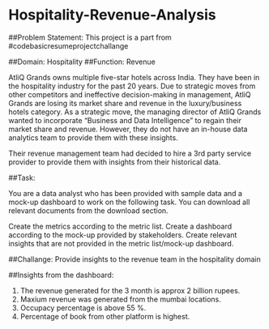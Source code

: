 # Hospitality-Revenue-Analysis

##Problem Statement:
This project is a part from #codebasicresumeprojectchallange

##Domain:  Hospitality       ##Function: Revenue

AtliQ Grands owns multiple five-star hotels across India. They have been in the hospitality industry for the past 20 years. Due to strategic moves from other competitors and ineffective decision-making in management, AtliQ Grands are losing its market share and revenue in the luxury/business hotels category. As a strategic move, the managing director of AtliQ Grands wanted to incorporate “Business and Data Intelligence” to regain their market share and revenue. However, they do not have an in-house data analytics team to provide them with these insights.

Their revenue management team had decided to hire a 3rd party service provider to provide them with insights from their historical data.

##Task:  

You are a data analyst who has been provided with sample data and a mock-up dashboard to work on the following task. You can download all relevant documents from the download section.

Create the metrics according to the metric list.
Create a dashboard according to the mock-up provided by stakeholders.
Create relevant insights that are not provided in the metric list/mock-up dashboard.


##Challange:
Provide insights to the revenue team in the hospitality domain


##Insights from the dashboard:
 1) The revenue generated for the 3 month is approx 2 billion rupees.
 2) Maxium revenue was generated from the mumbai locations.
 3) Occupacy percentage is above 55 %.
 4) Percentage of book from other platform is highest.
 
